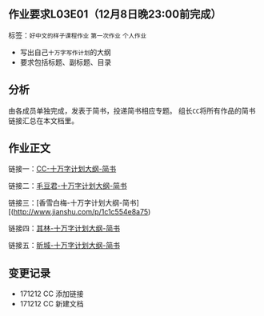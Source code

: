 ## 作业要求L03E01（12月8日晚23:00前完成）
标签：`好中文的样子课程作业` `第一次作业` `个人作业`       

- 写出自己`十万字写作计划`的大纲
- 要求包括标题、副标题、目录


## 分析

由各成员单独完成，发表于简书，投递简书相应专题。
组长`CC`将所有作品的简书链接汇总在本文档里。

## 作业正文

链接一：[CC-十万字计划大纲-简书](http://www.jianshu.com/p/24f04654fba9)

链接二：[毛豆君-十万字计划大纲-简书](http://www.jianshu.com/p/62c797a28ff3)

链接三：[香雪白梅-十万字计划大纲-简书][(http://www.jianshu.com/p/1c1c554e8a75)

链接四：[其林-十万字计划大纲-简书](http://www.jianshu.com/p/67254a98501d)

链接五：[昕城-十万字计划大纲-简书](http://www.jianshu.com/p/922425c5d444)


## 变更记录
- 171212 CC 添加链接
- 171212 CC 新建文档
